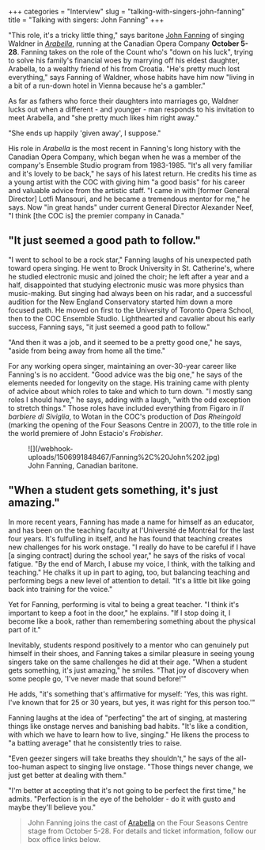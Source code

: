 +++
categories = "Interview"
slug = "talking-with-singers-john-fanning"
title = "Talking with singers: John Fanning"
+++

"This role, it's a tricky little thing," says baritone [John Fanning](/scene/people/john-fanning/) of singing Waldner in [*Arabella*](http://coc.ca/PerformancesAndTickets/1718Season/Arabella.aspx), running at the Canadian Opera Company **October 5-28**. Fanning takes on the role of the Count who's "down on his luck", trying to solve his family's financial woes by marrying off his eldest daughter, Arabella, to a wealthy friend of his from Croatia. "He's pretty much lost everything," says Fanning of Waldner, whose habits have him now "living in a bit of a run-down hotel in Vienna because he's a gambler."

As far as fathers who force their daughters into marriages go, Waldner lucks out when a different - and younger - man responds to his invitation to meet Arabella, and "she pretty much likes him right away."

"She ends up happily 'given away', I suppose."

His role in *Arabella* is the most recent in Fanning's long history with the Canadian Opera Company, which began when he was a member of the company's Ensemble Studio program from 1983-1985. "It's all very familiar and it's lovely to be back," he says of his latest return. He credits his time as a young artist with the COC with giving him "a good basis" for his career and valuable advice from the artistic staff. "I came in with [former General Director] Lotfi Mansouri, and he became a tremendous mentor for me," he says. Now "in great hands" under current General Director Alexander Neef, "I think [the COC is] the premier company in Canada."

## "It just seemed a good path to follow."

"I went to school to be a rock star," Fanning laughs of his unexpected path toward opera singing. He went to Brock University in St. Catherine's, where he studied electronic music and joined the choir; he left after a year and a half, disappointed that studying electronic music was more physics than music-making. But singing had always been on his radar, and a successful audition for the New England Conservatory started him down a more focused path. He moved on first to the University of Toronto Opera School, then to the COC Ensemble Studio. Lighthearted and cavalier about his early success, Fanning says, "it just seemed a good path to follow."

"And then it was a job, and it seemed to be a pretty good one," he says, "aside from being away from home all the time."

For any working opera singer, maintaining an over-30-year career like Fanning's is no accident. "Good advice was the big one," he says of the elements needed for longevity on the stage. His training came with plenty of advice about which roles to take and which to turn down. "I mostly sang roles I should have," he says, adding with a laugh, "with the odd exception to stretch things." Those roles have included everything from Figaro in *Il barbiere di Siviglia*, to Wotan in the COC's production of *Das Rheingold* (marking the opening of the Four Seasons Centre in 2007), to the title role in the world premiere of John Estacio's *Frobisher*.

<figure data-type="image">
![](/webhook-uploads/1506991848467/Fanning%2C%20John%202.jpg)
<figcaption>John Fanning, Canadian baritone.</figcaption>
</figure>

## "When a student gets something, it's just amazing."

In more recent years, Fanning has made a name for himself as an educator, and has been on the teaching faculty at l'Université de Montréal for the last four years. It's fulfulling in itself, and he has found that teaching creates new challenges for his work onstage. "I really do have to be careful if I have [a singing contract] during the school year," he says of the risks of vocal fatigue. "By the end of March, I abuse my voice, I think, with the talking and teaching." He chalks it up in part to aging, too, but balancing teaching and performing begs a new level of attention to detail. "It's a little bit like going back into training for the voice."

Yet for Fanning, performing is vital to being a great teacher. "I think it's important to keep a foot in the door," he explains. "If I stop doing it, I become like a book, rather than remembering something about the physical part of it." 

Inevitably, students respond positively to a mentor who can genuinely put himself in their shoes, and Fanning takes a similar pleasure in seeing young singers take on the same challenges he did at their age. "When a student gets something, it's just amazing," he smiles. "That joy of discovery when some people go, 'I've never made that sound before!'"

He adds, "it's something that's affirmative for myself: 'Yes, this was right. I've known that for 25 or 30 years, but yes, it was right for this person too.'"

Fanning laughs at the idea of "perfecting" the art of singing, at mastering things like onstage nerves and banishing bad habits. "It's like a condition, with which we have to learn how to live, singing." He likens the process to "a batting average" that he consistently tries to raise.

"Even geezer singers will take breaths they shouldn't," he says of the all-too-human aspect to singing live onstage. "Those things never change, we just get better at dealing with them."

"I'm better at accepting that it's not going to be perfect the first time," he admits. "Perfection is in the eye of the beholder - do it with gusto and maybe they'll believe you."

>John Fanning joins the cast of [Arabella](http://coc.ca/PerformancesAndTickets/1718Season/Arabella.aspx) on the Four Seasons Centre stage from October 5-28. For details and ticket information, follow our box office links below.
